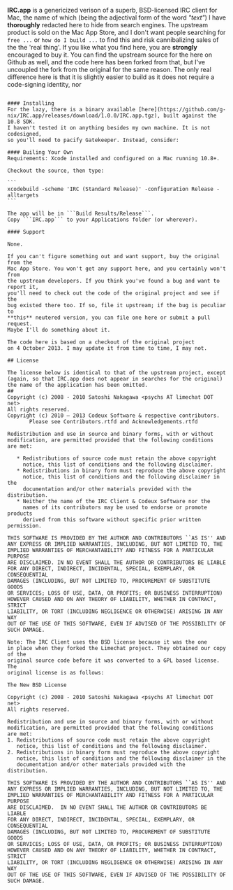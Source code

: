 **IRC.app** is a genericized verison of a superb, BSD-licensed IRC client for Mac,
the name of which (being the adjectival form of the word _"text"_) I have
**thoroughly** redacted here to hide from search engines. The upstream product is
sold on the Mac App Store, and I don't want people searching for ``` free ...```
or ```how do I build ...``` to find this and risk cannibalizing sales of the
the 'real thing'. If you like what you find here, you are **strongly** encouraged
to buy it. You can find the upstream source for the here on Github as well,
and the code here has been forked from that, but I've uncoupled the fork from
the original for the same reason. The only real difference here is that it is
slightly easier to build as it does not require a code-signing identity, nor
~~~nag~~~ warn you about not having one. The links to the support channel, etc. have also been removed.

#### Installing
For the lazy, there is a binary available [here](https://github.com/g-nix/IRC.app/releases/download/1.0.0/IRC.app.tgz), built against the 10.8 SDK.
I haven't tested it on anything besides my own machine. It is not codesigned,
so you'll need to pacify Gatekeeper. Instead, consider:

#### Builing Your Own
Requirements: Xcode installed and configured on a Mac running 10.8+.  

Checkout the source, then type:

```
xcodebuild -scheme 'IRC (Standard Release)' -configuration Release -alltargets
```

The app will be in ```Build Results/Release```.
Copy ```IRC.app``` to your Applications folder (or wherever).

#### Support

None.

If you can't figure something out and want support, buy the original from the
Mac App Store. You won't get any support here, and you certainly won't from
the upstream developers. If you think you've found a bug and want to report it,
you'll need to check out the code of the original project and see if the
bug existed there too. If so, file it upstream; if the bug is peculiar to
**this** neutered version, you can file one here or submit a pull request.
Maybe I'll do something about it. 

The code here is based on a checkout of the original project
on 4 October 2013. I may update it from time to time, I may not.

## License

The license below is identical to that of the upstream project, except
(again, so that IRC.app does not appear in searches for the original)
the name of the application has been omitted.
## 
Copyright (c) 2008 - 2010 Satoshi Nakagawa <psychs AT limechat DOT net>
All rights reserved.
Copyright (c) 2010 — 2013 Codeux Software & respective contributors.
       Please see Contributors.rtfd and Acknowledgements.rtfd

Redistribution and use in source and binary forms, with or without
modification, are permitted provided that the following conditions
are met:

   * Redistributions of source code must retain the above copyright
     notice, this list of conditions and the following disclaimer.
   * Redistributions in binary form must reproduce the above copyright
     notice, this list of conditions and the following disclaimer in the
     documentation and/or other materials provided with the distribution.
   * Neither the name of the IRC Client & Codeux Software nor the
     names of its contributors may be used to endorse or promote products
     derived from this software without specific prior written permission.

THIS SOFTWARE IS PROVIDED BY THE AUTHOR AND CONTRIBUTORS ``AS IS'' AND
ANY EXPRESS OR IMPLIED WARRANTIES, INCLUDING, BUT NOT LIMITED TO, THE
IMPLIED WARRANTIES OF MERCHANTABILITY AND FITNESS FOR A PARTICULAR PURPOSE
ARE DISCLAIMED. IN NO EVENT SHALL THE AUTHOR OR CONTRIBUTORS BE LIABLE
FOR ANY DIRECT, INDIRECT, INCIDENTAL, SPECIAL, EXEMPLARY, OR CONSEQUENTIAL
DAMAGES (INCLUDING, BUT NOT LIMITED TO, PROCUREMENT OF SUBSTITUTE GOODS
OR SERVICES; LOSS OF USE, DATA, OR PROFITS; OR BUSINESS INTERRUPTION)
HOWEVER CAUSED AND ON ANY THEORY OF LIABILITY, WHETHER IN CONTRACT, STRICT
LIABILITY, OR TORT (INCLUDING NEGLIGENCE OR OTHERWISE) ARISING IN ANY WAY
OUT OF THE USE OF THIS SOFTWARE, EVEN IF ADVISED OF THE POSSIBILITY OF
SUCH DAMAGE.

Note: The IRC Client uses the BSD license because it was the one
in place when they forked the Limechat project. They obtained our copy of the
original source code before it was converted to a GPL based license. The
original license is as follows:

The New BSD License

Copyright (c) 2008 - 2010 Satoshi Nakagawa <psychs AT limechat DOT net>
All rights reserved.

Redistribution and use in source and binary forms, with or without
modification, are permitted provided that the following conditions
are met:
1. Redistributions of source code must retain the above copyright
   notice, this list of conditions and the following disclaimer.
2. Redistributions in binary form must reproduce the above copyright
   notice, this list of conditions and the following disclaimer in the
   documentation and/or other materials provided with the distribution.

THIS SOFTWARE IS PROVIDED BY THE AUTHOR AND CONTRIBUTORS ``AS IS'' AND
ANY EXPRESS OR IMPLIED WARRANTIES, INCLUDING, BUT NOT LIMITED TO, THE
IMPLIED WARRANTIES OF MERCHANTABILITY AND FITNESS FOR A PARTICULAR PURPOSE
ARE DISCLAIMED.  IN NO EVENT SHALL THE AUTHOR OR CONTRIBUTORS BE LIABLE
FOR ANY DIRECT, INDIRECT, INCIDENTAL, SPECIAL, EXEMPLARY, OR CONSEQUENTIAL
DAMAGES (INCLUDING, BUT NOT LIMITED TO, PROCUREMENT OF SUBSTITUTE GOODS
OR SERVICES; LOSS OF USE, DATA, OR PROFITS; OR BUSINESS INTERRUPTION)
HOWEVER CAUSED AND ON ANY THEORY OF LIABILITY, WHETHER IN CONTRACT, STRICT
LIABILITY, OR TORT (INCLUDING NEGLIGENCE OR OTHERWISE) ARISING IN ANY WAY
OUT OF THE USE OF THIS SOFTWARE, EVEN IF ADVISED OF THE POSSIBILITY OF
SUCH DAMAGE.
